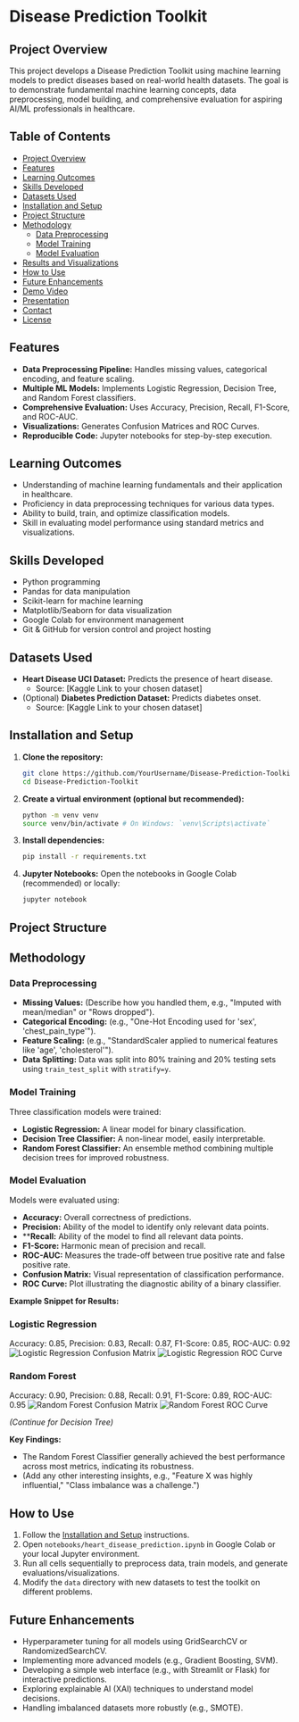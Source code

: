 # Disease Prediction Toolkit

## Project Overview
This project develops a Disease Prediction Toolkit using machine learning models to predict diseases based on real-world health datasets. The goal is to demonstrate fundamental machine learning concepts, data preprocessing, model building, and comprehensive evaluation for aspiring AI/ML professionals in healthcare.

## Table of Contents
- [Project Overview](#project-overview)
- [Features](#features)
- [Learning Outcomes](#learning-outcomes)
- [Skills Developed](#skills-developed)
- [Datasets Used](#datasets-used)
- [Installation and Setup](#installation-and-setup)
- [Project Structure](#project-structure)
- [Methodology](#methodology)
  - [Data Preprocessing](#data-preprocessing)
  - [Model Training](#model-training)
  - [Model Evaluation](#model-evaluation)
- [Results and Visualizations](#results-and-visualizations)
- [How to Use](#how-to-use)
- [Future Enhancements](#future-enhancements)
- [Demo Video](#demo-video)
- [Presentation](#presentation)
- [Contact](#contact)
- [License](#license)

## Features
- **Data Preprocessing Pipeline:** Handles missing values, categorical encoding, and feature scaling.
- **Multiple ML Models:** Implements Logistic Regression, Decision Tree, and Random Forest classifiers.
- **Comprehensive Evaluation:** Uses Accuracy, Precision, Recall, F1-Score, and ROC-AUC.
- **Visualizations:** Generates Confusion Matrices and ROC Curves.
- **Reproducible Code:** Jupyter notebooks for step-by-step execution.

## Learning Outcomes
- Understanding of machine learning fundamentals and their application in healthcare.
- Proficiency in data preprocessing techniques for various data types.
- Ability to build, train, and optimize classification models.
- Skill in evaluating model performance using standard metrics and visualizations.

## Skills Developed
- Python programming
- Pandas for data manipulation
- Scikit-learn for machine learning
- Matplotlib/Seaborn for data visualization
- Google Colab for environment management
- Git & GitHub for version control and project hosting

## Datasets Used
- **Heart Disease UCI Dataset:** Predicts the presence of heart disease.
  - Source: [Kaggle Link to your chosen dataset]
- (Optional) **Diabetes Prediction Dataset:** Predicts diabetes onset.
  - Source: [Kaggle Link to your chosen dataset]

## Installation and Setup
1. **Clone the repository:**
   ```bash
   git clone https://github.com/YourUsername/Disease-Prediction-Toolkit.git
   cd Disease-Prediction-Toolkit
   ```
2. **Create a virtual environment (optional but recommended):**
   ```bash
   python -m venv venv
   source venv/bin/activate # On Windows: `venv\Scripts\activate`
   ```
3. **Install dependencies:**
   ```bash
   pip install -r requirements.txt
   ```
4. **Jupyter Notebooks:** Open the notebooks in Google Colab (recommended) or locally:
   ```bash
   jupyter notebook
   ```

## Project Structure

## Methodology

### Data Preprocessing
- **Missing Values:** (Describe how you handled them, e.g., "Imputed with mean/median" or "Rows dropped").
- **Categorical Encoding:** (e.g., "One-Hot Encoding used for 'sex', 'chest_pain_type'").
- **Feature Scaling:** (e.g., "StandardScaler applied to numerical features like 'age', 'cholesterol'").
- **Data Splitting:** Data was split into 80% training and 20% testing sets using `train_test_split` with `stratify=y`.

### Model Training
Three classification models were trained:
- **Logistic Regression:** A linear model for binary classification.
- **Decision Tree Classifier:** A non-linear model, easily interpretable.
- **Random Forest Classifier:** An ensemble method combining multiple decision trees for improved robustness.

### Model Evaluation
Models were evaluated using:
- **Accuracy:** Overall correctness of predictions.
- **Precision:** Ability of the model to identify only relevant data points.
- ****Recall:** Ability of the model to find all relevant data points.
- **F1-Score:** Harmonic mean of precision and recall.
- **ROC-AUC:** Measures the trade-off between true positive rate and false positive rate.
- **Confusion Matrix:** Visual representation of classification performance.
- **ROC Curve:** Plot illustrating the diagnostic ability of a binary classifier.


**Example Snippet for Results:**
### Logistic Regression
Accuracy: 0.85, Precision: 0.83, Recall: 0.87, F1-Score: 0.85, ROC-AUC: 0.92
![Logistic Regression Confusion Matrix](visualizations/confusion_matrix_log_reg.png)
![Logistic Regression ROC Curve](visualizations/roc_curve_log_reg.png)

### Random Forest
Accuracy: 0.90, Precision: 0.88, Recall: 0.91, F1-Score: 0.89, ROC-AUC: 0.95
![Random Forest Confusion Matrix](visualizations/confusion_matrix_rf.png)
![Random Forest ROC Curve](visualizations/roc_curve_rf.png)

*(Continue for Decision Tree)*

**Key Findings:**
- The Random Forest Classifier generally achieved the best performance across most metrics, indicating its robustness.
- (Add any other interesting insights, e.g., "Feature X was highly influential," "Class imbalance was a challenge.")

## How to Use
1. Follow the [Installation and Setup](#installation-and-setup) instructions.
2. Open `notebooks/heart_disease_prediction.ipynb` in Google Colab or your local Jupyter environment.
3. Run all cells sequentially to preprocess data, train models, and generate evaluations/visualizations.
4. Modify the `data` directory with new datasets to test the toolkit on different problems.

## Future Enhancements
- Hyperparameter tuning for all models using GridSearchCV or RandomizedSearchCV.
- Implementing more advanced models (e.g., Gradient Boosting, SVM).
- Developing a simple web interface (e.g., with Streamlit or Flask) for interactive predictions.
- Exploring explainable AI (XAI) techniques to understand model decisions.
- Handling imbalanced datasets more robustly (e.g., SMOTE).

